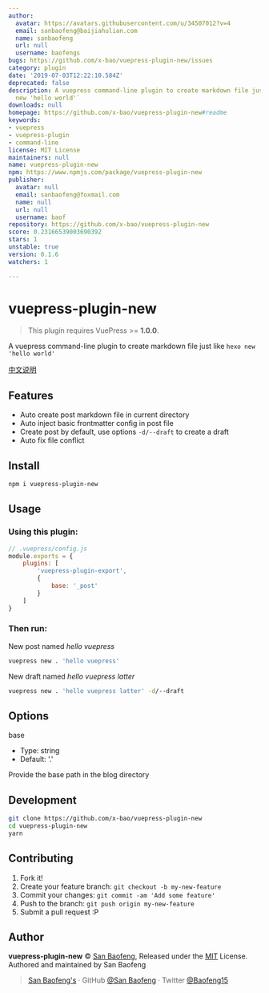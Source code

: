 ```yaml
---
author:
  avatar: https://avatars.githubusercontent.com/u/34507012?v=4
  email: sanbaofeng@baijiahulian.com
  name: sanbaofeng
  url: null
  username: baofengs
bugs: https://github.com/x-bao/vuepress-plugin-new/issues
category: plugin
date: '2019-07-03T12:22:10.584Z'
deprecated: false
description: A vuepress command-line plugin to create markdown file just like `hexo
  new 'hello world'`
downloads: null
homepage: https://github.com/x-bao/vuepress-plugin-new#readme
keywords:
- vuepress
- vuepress-plugin
- command-line
license: MIT License
maintainers: null
name: vuepress-plugin-new
npm: https://www.npmjs.com/package/vuepress-plugin-new
publisher:
  avatar: null
  email: sanbaofeng@foxmail.com
  name: null
  url: null
  username: baof
repository: https://github.com/x-bao/vuepress-plugin-new
score: 0.23166539003690392
stars: 1
unstable: true
version: 0.1.6
watchers: 1

---
```


# vuepress-plugin-new

> This plugin requires VuePress >= **1.0.0**.

A vuepress command-line plugin to create markdown file just like `hexo new 'hello world'`

[中文说明](./zh/README.md)

## Features

- Auto create post markdown file in current directory
- Auto inject basic frontmatter config in post file
- Create post by default, use options `-d/--draft` to create a draft
- Auto fix file conflict

## Install

```bash
npm i vuepress-plugin-new
```

## Usage

### Using this plugin:

```js
// .vuepress/config.js
module.exports = {
    plugins: [
        'vuepress-plugin-export',
        {
            base: '_post'
        }
    ]
}
```

### Then run:

New post named *hello vuepress*

```bash
vuepress new . 'hello vuepress'
```

New draft named *hello vuepress latter*

```bash
vuepress new . 'hello vuepress latter' -d/--draft
```

## Options

base

- Type: string
- Default: '.'

Provide the base path in the blog directory


## Development

```bash
git clone https://github.com/x-bao/vuepress-plugin-new
cd vuepress-plugin-new
yarn
```

## Contributing

1. Fork it!
2. Create your feature branch: `git checkout -b my-new-feature`
3. Commit your changes: `git commit -am 'Add some feature'`
4. Push to the branch: `git push origin my-new-feature`
5. Submit a pull request :P


## Author

**vuepress-plugin-new** © [San Baofeng](https://github.com/x-bao), Released under the [MIT](./LICENSE) License.<br>
Authored and maintained by San Baofeng

> [San Baofeng's](https://arts.sanbaofengs.com) · GitHub [@San Baofeng](https://github.com/x-bao) · Twitter [@Baofeng15](https://twitter.com/Baofeng15)
